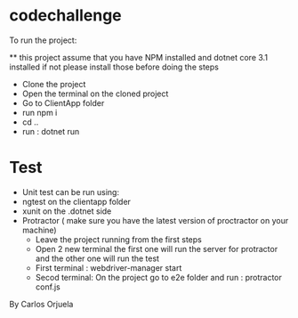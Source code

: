 # codechallenge

To run the project:

** this project assume that you have NPM installed and dotnet core 3.1  installed if not please install those before doing the steps

- Clone the project
- Open the terminal on the cloned project
- Go to ClientApp folder
- run npm i
- cd ..
- run : dotnet run


# Test

- Unit test can be run using: 
 - ngtest on the clientapp folder
 - xunit on the .dotnet side 
 - Protractor (  make sure you have the latest version of proctractor on your machine)
   - Leave the project running from the first steps
   - Open 2 new terminal the first one will run the server for protractor and the other one will run the test 
   - First terminal : webdriver-manager start
   - Secod terminal: On the project go to e2e folder and run : protractor conf.js



By Carlos Orjuela 
